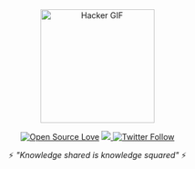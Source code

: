 <div align="center">
  <img src="https://media.giphy.com/media/L1R1tvI9svkIWwpVYr/giphy.gif" width="200" alt="Hacker GIF">
  
  [![Open Source Love](https://badges.frapsoft.com/os/v2/open-source.svg?v=103)](https://github.com/stilla1ex/)
   <a class="header-badge" target="_blank" href="https://discord.com/users/stilla1ex">
  <img src="https://img.shields.io/badge/Discord-7289DA?style=social&logo=discord&label=Join%20Me">
  </a> 
  [![Twitter Follow](https://img.shields.io/twitter/follow/Iam4lex?style=social)](https://twitter.com/stilla1ex)
  
  ⚡ *"Knowledge shared is knowledge squared"* ⚡
</div>
